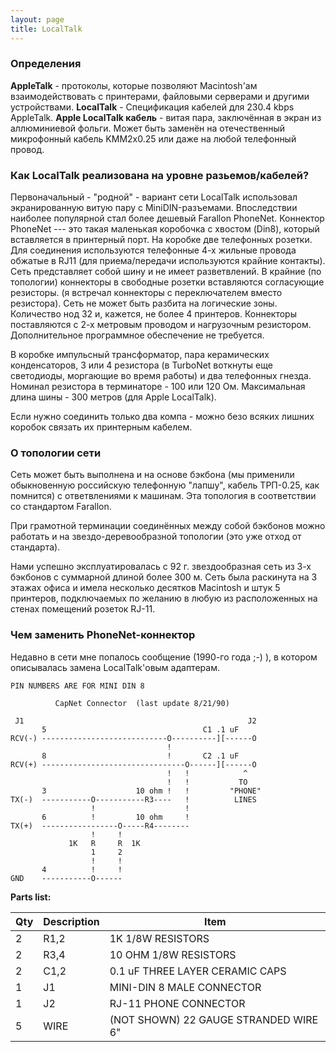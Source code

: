 ```yaml
---
layout: page
title: LocalTalk
---
```


### Определения

**AppleTalk** - протоколы, которые позволяют Macintosh'ам взаимодействовать с принтерами, файловыми серверами и другими устройствами.
**LocalTalk** - Спецификация кабелей для 230.4 kbps AppleTalk.
**Apple LocalTalk кабель** - витая пара, заключённая в экран из аллюминиевой фольги. Может быть заменён на отечественный микрофонный кабель KMM2х0.25 или даже на любой телефонный провод. 

### Как LocalTalk реализована на уровне разьемов/кабелей?

Первоначальный - "родной" - вариант сети LocalTalk использовал экранированную витую пару с MiniDIN-разъемами. Впоследствии наиболее популярной стал более дешевый Farallon PhoneNet. Коннектор PhoneNet --- это такая маленькая коробочка с хвостом (Din8), который вставляется в принтерный порт. На коробке две телефонных розетки. Для соединения используются телефонные 4-х жильные провода обжатые в RJ11 (для приема/передачи используются крайние контакты). Сеть представляет собой шину и не имеет разветвлений. В крайние (по топологии) коннекторы в свободные розетки вставляются согласующие резисторы. (я встречал коннекторы с переключателем вместо резистора). Сеть не может быть разбита на логические зоны. Количество нод 32 и, кажется, не более 4 принтеров. Коннекторы поставляются с 2-х метровым проводом и нагрузочным резистором. Дополнительное программное обеспечение не требуется.

В коробке импульсный трансформатор, пара керамических конденсаторов, 3 или 4 резистора (в TurboNet воткнуты еще светодиоды, моргающие во время работы) и два телефонных гнезда. Номинал резистора в терминаторе - 100 или 120 Ом. Максимальная длина шины - 300 метров (для Apple LocalTalk).

Если нужно соединить только два компа - можно безо всяких лишних коробок связать их принтерным кабелем.

### О топологии сети

Сеть может быть выполнена и на основе бэкбона (мы применили обыкновенную российскую телефонную "лапшу", кабель ТРП-0.25, как помнится) с ответвлениями к машинам. Эта топология в соответствии со стандартом Farallon.

При грамотной терминации соединённых между собой бэкбонов можно работать и на звездо-деревообразной топологии (это уже отход от стандарта). 

Нами успешно эксплуатировалась с 92 г. звездообразная сеть из 3-х бэкбонов с суммарной длиной более 300 м. Сеть была раскинута на 3 этажах офиса и имела несколько десятков Macintosh и штук 5 принтеров, подключаемых по желанию в любую из расположенных на стенах помещений розеток RJ-11. 

### Чем заменить PhoneNet-коннектор

Недавно в сети мне попалось сообщение (1990-го года ;-) ), в котором описывалась замена LocalTalk'овым адаптерам.

```
PIN NUMBERS ARE FOR MINI DIN 8
  
          CapNet Connector  (last update 8/21/90)
  
 J1                                                  J2
       5                                   C1 .1 uF
RCV(-) ----------------------------O----------][------O
                                   !
       8                           !       C2 .1 uF
RCV(+) --------------------------------O------][------O
                                   !   !            ^
                                   !   !           TO
       3                    10 ohm !   !         "PHONE"
TX(-)  -----------O-----------R3----   !          LINES
                  !                    !
       6          !         10 ohm     !
TX(+)  -----------------O-----R4--------
                  !     !
             1K   R     R  1K
                  1     2
                  !     !
       4          !     !
GND    -----------O------
```

**Parts list:**

Qty | Description | Item
--- | ----------- | ----
2 | R1,2 | 1K 1/8W RESISTORS
2 | R3,4 | 10 OHM 1/8W RESISTORS
2 | C1,2 | 0.1 uF THREE LAYER CERAMIC CAPS
1 | J1 | MINI-DIN 8 MALE CONNECTOR
1 | J2 | RJ-11 PHONE CONNECTOR
5 | WIRE | (NOT SHOWN) 22 GAUGE STRANDED WIRE 6"

